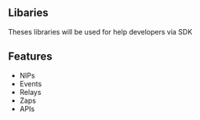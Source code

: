 ## Libaries

Theses libraries will be used for help developers via SDK

## Features

- NIPs
- Events
- Relays
- Zaps
- APIs
